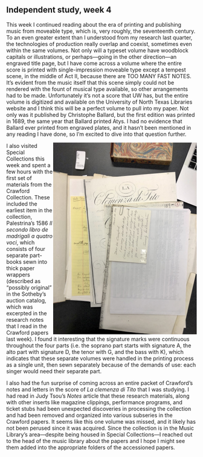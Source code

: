 ## Independent study, week 4

This week I continued reading about the era of printing and publishing music from moveable type, which is, very roughly, the seventeenth century. To an even greater extent than I understood from my research last quarter, the technologies of production really overlap and coexist, sometimes even within the same volumes. Not only will a typeset volume have woodblock capitals or illustrations, or perhaps—going in the other direction—an engraved title page, but I have come across a volume where the entire score is printed with single-impression moveable type except a tempest scene, in the middle of Act II, because there are TOO MANY FAST NOTES. It’s evident from the music itself that this scene simply could not be rendered with the fount of musical type available, so other arrangements had to be made. Unfortunately it’s not a score that UW has, but the entire volume is digitized and available on the University of North Texas Libraries website and I think this will be a perfect volume to pull into my paper. Not only was it published by Christophe Ballard, but the first edition was printed in 1689, the same year that Ballard printed Atys. I had no evidence that Ballard ever printed from engraved plates, and it hasn’t been mentioned in any reading I have done, so I’m excited to dive into that question further.

<img src='https://raw.githubusercontent.com/emdashemma/emdashemma.github.io/main/uploads/surprise_inserts.jpeg' width="380" align="right">

I also visited Special Collections this week and spent a few hours with the first set of materials from the Crawford Collection. These included the earliest item in the collection, Palestrina’s 1586 _Il secondo libro de madrigali a quatro voci_, which consists of four separate part-books sewn into thick paper wrappers (described as “possibly original” in the Sotheby’s auction catalog, which was excerpted in the research notes that I read in the Crawford papers last week). I found it interesting that the signature marks were continuous throughout the four parts (i.e. the soprano part starts with signature A, the alto part with signature D, the tenor with G, and the bass with K), which indicates that these separate volumes were handled in the printing process as a single unit, then sewn separately because of the demands of use: each singer would need their separate part.

>

I also had the fun surprise of coming across an entire packet of Crawford’s notes and letters in the score of _La clemenza di Tito_ that I was studying. I had read in Judy Tsou’s _Notes_ article that these research materials, along with other inserts like magazine clippings, performance programs, and ticket stubs had been unexpected discoveries in processing the collection and had been removed and organized into various subseries in the Crawford papers. It seems like this one volume was missed, and it likely has not been perused since it was acquired. Since the collection is in the Music Library’s area—despite being housed in Special Collections—I reached out to the head of the music library about the papers and I hope I might see them added into the appropriate folders of the accessioned papers.
